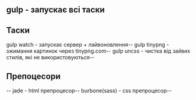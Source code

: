 gulp - запускає всі таски
----

Таски
----------
gulp watch - запускає сервер + лайвоновлення--
gulp tinypng - зжимання картинок через tinypng.com--
gulp uncss - чистка від зайвих стилів, які не використовуються--

Препоцесори
-----------
--
jade - html препроцесор--
burbone(sass) - css препроцесор--

